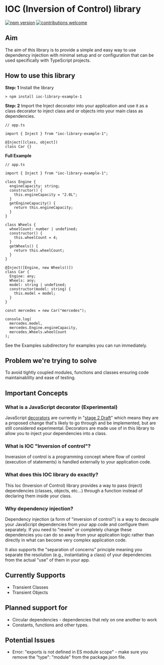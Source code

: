 # IOC (Inversion of Control) library

[![npm version](https://badge.fury.io/js/ioc-library-example-1.svg)](https://badge.fury.io/js/ioc-library-example-1)
[![contributions welcome](https://img.shields.io/badge/contributions-welcome-brightgreen.svg?style=flat)](https://github.com/brandoncaulfield/ioc-library/issues)

## **Aim**

The aim of this library is to provide a simple and easy way to use dependency injection with minimal setup and or configuration that can be used specifically with TypeScript projects.

## **How to use this library**

**Step: 1**
Install the library

```
> npm install ioc-library-example-1
```

**Step: 2**
Import the Inject decorator into your application and use it as a class decorator to inject class and or objects into your main class as dependencies.

```
// app.ts

import { Inject } from "ioc-library-example-1";

@Inject([class, object])
class Car {}

```

**Full Example**

```
// app.ts

import { Inject } from "ioc-library-example-1";

class Engine {
  engineCapacity: string;
  constructor() {
    this.engineCapacity = "2.0L";
  }
  getEngineCapacity() {
    return this.engineCapacity;
  }
}

class Wheels {
  wheelCount: number | undefined;
  constructor() {
    this.wheelCount = 4;
  }
  getWheels() {
    return this.wheelCount;
  }
}

@Inject([Engine, new Wheels()])
class Car {
  Engine: any;
  Wheels: any;
  model: string | undefined;
  constructor(model: string) {
    this.model = model;
  }
}

const mercedes = new Car("mercedes");

console.log(
  mercedes.model,
  mercedes.Engine.engineCapacity,
  mercedes.Wheels.wheelCount
);

```

See the Examples subdirectory for examples you can run immediately.

## **Problem we're trying to solve**

To avoid tightly coupled modules, functions and classes ensuring code maintainablilty and ease of testing.

## **Important Concepts**

### **What is a JavaScript decorator (Experimental)**

JavaScript [decorators](https://www.typescriptlang.org/docs/handbook/decorators.html) are currently in "[stage 2 Draft](https://tc39.es/proposal-decorators/)" which means they are a proposed change that's likely to go through and be implemented, but are still considered experimental. Decorators are made use of in this library to allow you to inject your dependencies into a class.

### **What is IOC "Inversion of control"?**

Inverasion of control is a programming concept where flow of control (execution of statements) is handled externally to your application code.

### **What does this IOC library do exactly?**

This Ioc (Inversion of Control) library provides a way to pass (inject) dependencies (classes, objects, etc...) through a function instead of declaring them inside your class.

### **Why dependency injection?**

Dependency injection (a form of "inversion of control") is a way to decouple your JavaScript dependencies from your app code and configure them separately. If you need to "rewire" or completely change these dependencies you can do so away from your application logic rather than directly in what can become very complex application code.

It also supports the "separation of concerns" principle meaning you separate the resolution (e.g., instantiating a class) of your dependencies from the actual "use" of them in your app.

## **Currently Supports**

- Transient Classes
- Transient Objects

## **Planned support for**

- Circular dependencies - dependencies that rely on one another to work
- Constants, functions and other types.

## **Potential Issues**

- Error: "exports is not defined in ES module scope" - make sure you remove the "type": "module" from the package.json file.
